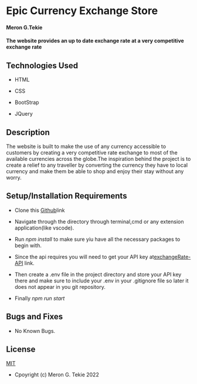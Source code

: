 # Epic Currency Exchange Store

#### Meron G.Tekie

#### The website provides an up to date exchange rate at a very competitive exchange rate

## Technologies Used

- HTML

- CSS

- BootStrap

- JQuery

## Description

The website is built to make the use of any currency accessible to customers by creating a very competitive rate exchange to most of the available currencies across the globe.The inspiration behind the project is to create a relief to any traveller by converting the currency they have to local currency and make them be able to shop and enjoy their stay without any worry.

## Setup/Installation Requirements

- Clone this [Github](https://github.com/MeronTekie/currency-exchange.git)link

- Navigate through the directory through terminal,cmd or any extension application(like vscode).

- Run _npm install_ to make sure yiu have all the necessary packages to begin with.

- Since the api requires you will need to get your API key at[exchangeRate-API](https://www.exchangerate-api.com) link.

- Then create a .env file in the project directory and store your API key there and make sure to include your .env in your .gitignore file so later it does not appear in you git repository.

- Finally _npm run start_

## Bugs and Fixes

- No Known Bugs.

## License

[MIT](https://opensource.org/licenses/MIT)

- Cpoyright (c) Meron G. Tekie 2022
